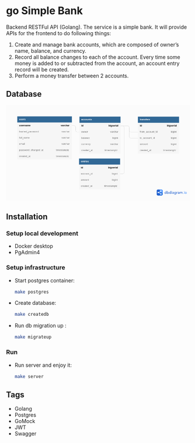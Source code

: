 # go Simple Bank
Backend RESTFul API (Golang).
The service is a simple bank. It will provide APIs for the frontend to do following things:
1. Create and manage bank accounts, which are composed of owner’s name, balance, and currency.
2. Record all balance changes to each of the account. Every time some money is added to or subtracted from the account, an account entry record will be created.
3. Perform a money transfer between 2 accounts. 

## Database

![Postgres](databaseSimpleBank.png)


## Installation
### Setup local development
+ Docker desktop
+ PgAdmin4

### Setup infrastructure
- Start postgres container:

    ```bash
    make postgres
    ```

- Create database:

    ```bash
    make createdb
    ```

- Run db migration up :

    ```bash
    make migrateup
    ```
### Run

- Run server and enjoy it:

    ```bash
    make server
    ```

## Tags
* Golang
* Postgres
* GoMock
* JWT
* Swagger

